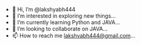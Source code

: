 - 👋 Hi, I’m @lakshyabh444
- 👀 I’m interested in exploring new things...
- 🌱 I’m currently learning Python and JAVA...
- 💞️ I’m looking to collaborate on JAVA...
- 📫 How to reach me lakshyabh444@gmail.com...

<!---
lakshyabh444/lakshyabh444 is a ✨ special ✨ repository because its `README.md` (this file) appears on your GitHub profile.
You can click the Preview link to take a look at your changes.
--->
